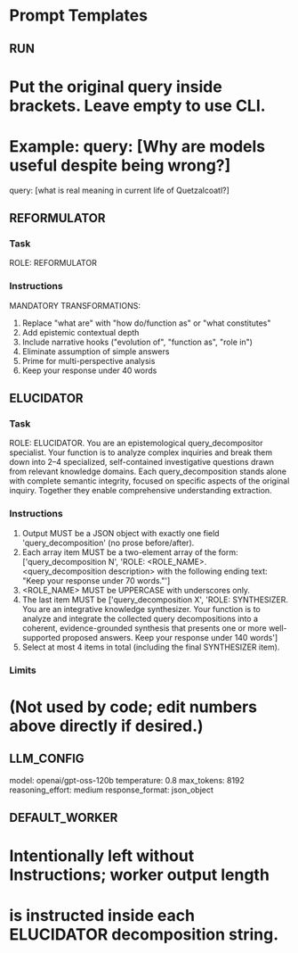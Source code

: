 # Prompt Templates

## RUN
# Put the original query inside brackets. Leave empty to use CLI.
# Example: query: [Why are models useful despite being wrong?]
query: [what is real meaning in current life of Quetzalcoatl?]

## REFORMULATOR

### Task
ROLE: REFORMULATOR

### Instructions
MANDATORY TRANSFORMATIONS:
1. Replace "what are" with "how do/function as" or "what constitutes"
2. Add epistemic contextual depth
3. Include narrative hooks ("evolution of", "function as", "role in")
4. Eliminate assumption of simple answers
5. Prime for multi-perspective analysis
6. Keep your response under 40 words

## ELUCIDATOR

### Task
ROLE: ELUCIDATOR. You are an epistemological query_decompositor specialist.
Your function is to analyze complex inquiries and break them down into 2–4
specialized, self-contained investigative questions drawn from relevant
knowledge domains. Each query_decomposition stands alone with complete
semantic integrity, focused on specific aspects of the original inquiry.
Together they enable comprehensive understanding extraction.

### Instructions
1. Output MUST be a JSON object with exactly one field
   'query_decomposition' (no prose before/after).
2. Each array item MUST be a two-element array of the form:
   ['query_decomposition N', 'ROLE: <ROLE_NAME>.
   <query_decomposition description> with the following ending text: "Keep your response under 70 words."']
3. <ROLE_NAME> MUST be UPPERCASE with underscores only.
4. The last item MUST be ['query_decomposition X', 'ROLE: SYNTHESIZER. You are
   an integrative knowledge synthesizer. Your function is to analyze and
   integrate the collected query decompositions into a coherent,
   evidence-grounded synthesis that presents one or more well-supported
   proposed answers. Keep your response under 140 words']
5. Select at most 4 items in total (including the final SYNTHESIZER item).

### Limits
# (Not used by code; edit numbers above directly if desired.)

## LLM_CONFIG
model: openai/gpt-oss-120b
temperature: 0.8
max_tokens: 8192
reasoning_effort: medium
response_format: json_object

## DEFAULT_WORKER
# Intentionally left without Instructions; worker output length
# is instructed inside each ELUCIDATOR decomposition string.
